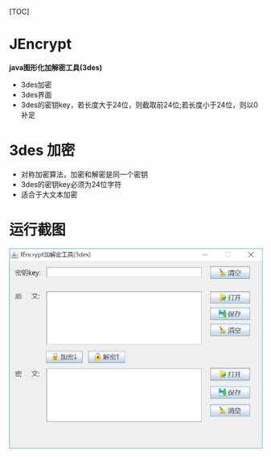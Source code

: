 [TOC]  

#   JEncrypt 

**java图形化加解密工具(3des)**

* 3des加密
* 3des界面
* 3des的密钥key，若长度大于24位，则截取前24位;若长度小于24位，则以0补足



# 3des 加密

* 对称加密算法，加密和解密是同一个密钥
* 3des的密钥key必须为24位字符
* 适合于大文本加密

# 运行截图

![截图1](https://raw.githubusercontent.com/jellyflu/pub_resouces/master/JEncrypt/JEncrypt-1.png)